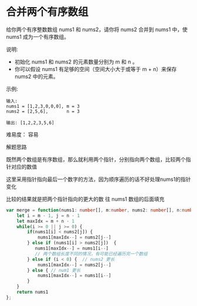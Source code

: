 # 合并两个有序数组

给你两个有序整数数组 nums1 和 nums2，请你将 nums2 合并到 nums1 中，使 nums1 成为一个有序数组。

说明:

- 初始化 nums1 和 nums2 的元素数量分别为 m 和 n 。
- 你可以假设 nums1 有足够的空间（空间大小大于或等于 m + n）来保存 nums2 中的元素。

示例:

    输入:
    nums1 = [1,2,3,0,0,0], m = 3
    nums2 = [2,5,6],       n = 3

    输出: [1,2,2,3,5,6]

难易度： 容易

解题思路

既然两个数组是有序数组，那么就利用两个指针，分别指向两个数组，比较两个指针对应的数值

这里采用指针指向最后一个数字的方法，因为顺序遍历的话不好处理nums1的指针变化

比较的结果就是把两个指针指向的更大的数  往 nums1 数组的后面填充

```ts
var merge = function(nums1: number[], m:number, nums2: number[], n:number): number[] {
    let i = m - 1, j = n - 1
    let maxIdx = m + n - 1
    while(i >= 0 || j >= 0) {
        if(nums1[i] < nums2[j]) {
            nums1[maxIdx--] = nums2[j--]
        } else if (nums1[i] > nums2[j])  {
           nums1[maxIdx--] = nums1[i--]
           // 两个数组长度不同的情况，有可能已经遍历完一个数组
        } else if (i < 0) {  // nums2 更长
            nums1[maxIdx--] = nums2[j--]
        } else { // num1 更长
            nums1[maxIdx--] = nums1[i--]
        }
    }
    return nums1
};
```